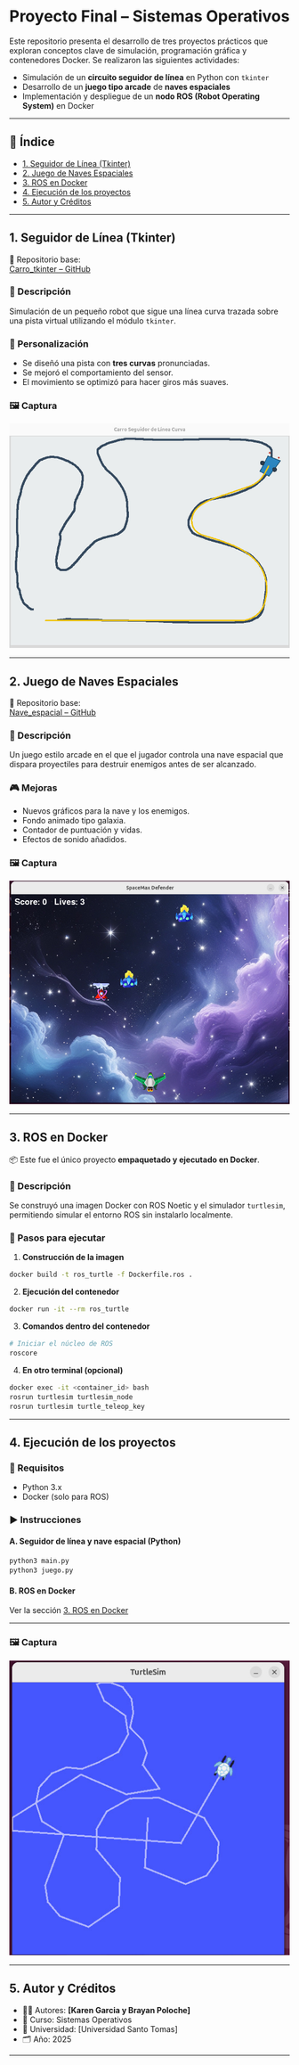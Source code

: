 # Proyecto Final – Sistemas Operativos

Este repositorio presenta el desarrollo de tres proyectos prácticos que exploran conceptos clave de simulación, programación gráfica y contenedores Docker. Se realizaron las siguientes actividades:

- Simulación de un **circuito seguidor de línea** en Python con `tkinter`
- Desarrollo de un **juego tipo arcade** de **naves espaciales**
- Implementación y despliegue de un **nodo ROS (Robot Operating System)** en Docker

---

## 🧭 Índice

- [1. Seguidor de Línea (Tkinter)](#1-seguidor-de-línea-tkinter)
- [2. Juego de Naves Espaciales](#2-juego-de-naves-espaciales)
- [3. ROS en Docker](#3-ros-en-docker)
- [4. Ejecución de los proyectos](#4-ejecución-de-los-proyectos)
- [5. Autor y Créditos](#5-autor-y-créditos)

---

## 1. Seguidor de Línea (Tkinter)

📁 Repositorio base:  
[Carro_tkinter – GitHub](https://github.com/dialejobv/Sistemas_Operativos/tree/main/2%29%20Carro_tkinter)

### 🧩 Descripción
Simulación de un pequeño robot que sigue una línea curva trazada sobre una pista virtual utilizando el módulo `tkinter`.

### 🎯 Personalización
- Se diseñó una pista con **tres curvas** pronunciadas.
- Se mejoró el comportamiento del sensor.
- El movimiento se optimizó para hacer giros más suaves.

### 🖼️ Captura
![Seguidor de Línea](https://github.com/lordbasto/Brayan_y_Karen/blob/main/corte_3/tarea_5/WhatsApp%20Image%202025-05-27%20at%208.06.14%20PM.jpeg)

---

## 2. Juego de Naves Espaciales

📁 Repositorio base:  
[Nave_espacial – GitHub](https://github.com/dialejobv/Sistemas_Operativos/tree/main/3%29%20Nave_espacial)

### 🧩 Descripción
Un juego estilo arcade en el que el jugador controla una nave espacial que dispara proyectiles para destruir enemigos antes de ser alcanzado.

### 🎮 Mejoras
- Nuevos gráficos para la nave y los enemigos.
- Fondo animado tipo galaxia.
- Contador de puntuación y vidas.
- Efectos de sonido añadidos.

### 🖼️ Captura
![Juego de Naves](https://github.com/lordbasto/Brayan_y_Karen/blob/main/corte_3/tarea_5/WhatsApp%20Image%202025-05-27%20at%208.06.32%20PM.jpeg)

---

## 3. ROS en Docker

📦 Este fue el único proyecto **empaquetado y ejecutado en Docker**.

### 🧩 Descripción
Se construyó una imagen Docker con ROS Noetic y el simulador `turtlesim`, permitiendo simular el entorno ROS sin instalarlo localmente.

### 🚀 Pasos para ejecutar

1. **Construcción de la imagen**

```bash
docker build -t ros_turtle -f Dockerfile.ros .
```

2. **Ejecución del contenedor**

```bash
docker run -it --rm ros_turtle
```

3. **Comandos dentro del contenedor**

```bash
# Iniciar el núcleo de ROS
roscore
```

4. **En otro terminal (opcional)**

```bash
docker exec -it <container_id> bash
rosrun turtlesim turtlesim_node
rosrun turtlesim turtle_teleop_key
```

---

## 4. Ejecución de los proyectos

### 🔧 Requisitos

- Python 3.x
- Docker (solo para ROS)

### ▶️ Instrucciones

#### A. Seguidor de línea y nave espacial (Python)

```bash
python3 main.py
python3 juego.py
```

#### B. ROS en Docker

Ver la sección [3. ROS en Docker](#3-ros-en-docker)

---

### 🖼️ Captura
![Juego de Naves](https://github.com/lordbasto/Brayan_y_Karen/blob/main/corte_3/tarea_5/WhatsApp%20Image%202025-05-27%20at%208.06.46%20PM.jpeg)

---

## 5. Autor y Créditos

- 👨‍💻 Autores: **[Karen Garcia y Brayan Poloche]**
- 🧠 Curso: Sistemas Operativos
- 🏫 Universidad: [Universidad Santo Tomas]
- 🗂️ Año: 2025

---
